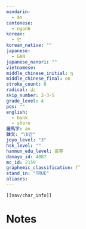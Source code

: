 ```yaml
---
mandarin:
  - àn
cantonese:
  - ngon6
korean:
  - 안
korean_native: ""
japanese:
  - GAN
japanese_nanori: ""
vietnamese:
middle_chinese_initial: ŋ
middle_chinese_final: ɑn
stroke_count: 8
radical: 山
skip_number: 2-3-5
grade_level: 4
pos: ""
english:
  - bank
  - shore
羅馬字: an
韓文: "\b안"
joyo_level: "3"
hsk_level: ""
hanmun_edu_level: 高等
danayo_id: 4087
mc_id: 2159
graphemic_classification: 厂
stand_in: "TRUE"
aliases:
---
```

```meta-bind-embed
[[nav/char_info]]
```

# Notes
